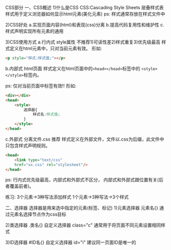 CSS部分
一、CSS概述
1)什么是CSS 
CSS:Cascading Style Sheets 层叠样式表
样式用于定义浏览器如何显示html元素(美化元素)
ps:
样式通常存放在样式文件中

2)CSS好处
a.实现页面内容(html)和表现(css)分离
b.提高代码复用性和维护性
c.样式声明实现所有元素的通用

3)CSS使用方式
a.行内式 style属性 不推荐1)可读性差2)样式重复3)优先级最高
样式定义在html元素中，只对当前元素有效。
形如:

```html
<p style="样式:样式值;"></p>
```

b.内部式 html页面
样式定义在html页面中的`<head></head>`标签中的 `<style></style>`标签内。

ps:
仅对当前页面中标签有效!!
形如:

```html
<div></div>
<head>
	<style>
		选择器{
			样式名:样式值;
		}
	</style>
</head>
```

c.外部式 分离文件.css  推荐
样式定义在外部文件，文件以.css为后缀，此文件中
只包含样式声明规则。

```html
<head>
	<link type="text/css" 
	href="xx.css" rel="stylesheet"/>
</head>
```


ps:
行内式优先级最高，内部式和外部式不区分，
内部式和外部式跟位置有关(后者覆盖前者)。

练习:
3个元素->3种写法添加样式
1个元素->3种写法->3个样式

二、选择器
选择器是用来选中指定的元素(标签、标记)
1)元素选择器  元素名{}
通过元素名选择节点作为css目标

2)类选择器   .类名{}
自定义选择器 class="c"
通常用于将页面不同元素设置相同样式

3)ID选择器   #ID名{}
自定义选择器 id="i"
建议同一页面ID是唯一的

